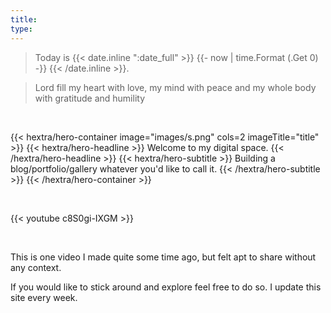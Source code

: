 ```yaml
---
title:
type: 
---
```


>Today is
{{< date.inline ":date_full" >}}
  {{- now | time.Format (.Get 0) -}}
{{< /date.inline >}}.

>Lord fill my heart with love, my mind with peace and my whole body with gratitude and humility

&nbsp;<br class="hx:sm:block hx:hidden" />
 


{{< hextra/hero-container image="images/s.png"  cols=2 imageTitle="title" >}}
    {{< hextra/hero-headline >}}
  Welcome to my digital space. 
{{< /hextra/hero-headline >}}
{{< hextra/hero-subtitle >}}
  Building a blog/portfolio/gallery whatever you'd like to call it.
{{< /hextra/hero-subtitle >}}
{{< /hextra/hero-container >}}

&nbsp;<br class="hx:sm:block hx:hidden" />

{{< youtube c8S0gi-IXGM >}}


&nbsp;<br class="hx:sm:block hx:hidden" />

This is one video I made quite some time ago, but felt apt to share without any context.

If you would like to stick around and explore feel free to do so. I update this site every week.



<!-- 
{{< hextra/hero-section heading="h3" >}}Title{{< /hextra/hero-section >}}
{{< hextra/hero-subtitle >}}
  Fast, batteries-included Hugo theme for creating beautiful static websites
{{< /hextra/hero-subtitle >}} -->


<!-- {{< hextra/feature-grid cols="3" >}}
  {{< hextra/feature-card title="One" >}}
  {{< hextra/feature-card title="Two" >}}
  {{< hextra/feature-card title="Three" >}}
{{< /hextra/feature-grid >}} -->

<!-- {{< hextra/hero-badge >}}
  <div class="hx:w-2 hx:h-2 hx:rounded-full hx:bg-primary-400"></div>
  <span>Free, open source</span>
  {{< icon name="arrow-circle-right" attributes="height=14" >}}
{{< /hextra/hero-badge >}}


{{< hextra/hero-button text="Get Started" link="/gallery" >}} -->